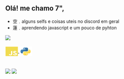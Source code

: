 ## Olá! me chamo 7", 

- 空﹒alguns selfs e coisas uteis no discord em geral
- 蓮﹒aprendendo javascript e um pouco de pyhton
  

<div>
  <a href="https://explanadores.wtf">
    <img height="180em" src="https://github-readme-stats.vercel.app/api?username=maltrataram&show_icons=true&theme=radical"/>
    
</div>

<div style="display: inline_block"><br>
  <img align="center" alt="Rafa-Js" height="30" width="40" src="https://raw.githubusercontent.com/devicons/devicon/master/icons/javascript/javascript-plain.svg">
  
  <img align="center" alt="Rafa-Python" height="30" width="40" src="https://raw.githubusercontent.com/devicons/devicon/master/icons/python/python-original.svg">
	</div>

#

 <div>
 <a href="https://instagram.com/esxt.sete" target="_blank"><img src="https://img.shields.io/badge/-Instagram-%23E4405F?style=for-the-badge&logo=instagram&logoColor=white" target="_blank"></a>
  <a href="https://discord.gg/invite/espanta.x0ta" target="_blank"><img src="https://img.shields.io/badge/Discord-7289DA?style=for-the-badge&logo=discord&logoColor=white" target="_blank"></a> 
 </div>
